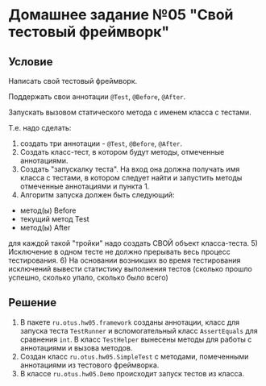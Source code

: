 # Домашнее задание №05 "Свой тестовый фреймворк"

## Условие
Написать свой тестовый фреймворк.

Поддержать свои аннотации `@Test`, `@Before`, `@After`.

Запускать вызовом статического метода с именем класса с тестами.

Т.е. надо сделать:
1) создать три аннотации - `@Test`, `@Before`, `@After`.
2) Создать класс-тест, в котором будут методы, отмеченные аннотациями.
3) Создать "запускалку теста". 
На вход она должна получать имя класса с тестами,
 в котором следует найти и запустить методы отмеченные аннотациями и пункта 1.
4) Алгоритм запуска должен быть следующий:
- метод(ы) Before
- текущий метод Test
- метод(ы) After

для каждой такой "тройки" надо создать СВОЙ объект класса-теста.
5) Исключение в одном тесте не должно прерывать весь процесс тестирования.
6) На основании возникших во время тестирования исключений 
вывести статистику выполнения тестов 
(сколько прошло успешно, сколько упало, сколько было всего) 

## Решение
1. В пакете `ru.otus.hw05.framework` созданы аннотации, класс для запуска теста
`TestRunner` и вспомогательный класс `AssertEquals` для сравнения `int`. В класс
`TestHelper` вынесены методы для работы с аннотациями и вызова методов.
2. Создан класс `ru.otus.hw05.SimpleTest` с методами, помеченными аннотациями
из тестового фреймворка.
3. В классе `ru.otus.hw05.Demo` происходит запуск тестов из класса.